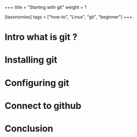 +++
title = "Starting with git"
weight = 1

[taxonomies]
tags = ["how-to", "Linux", "git", "beginner"]
+++

# Intro what is git ?

# Installing git

# Configuring git

# Connect to github

# Conclusion